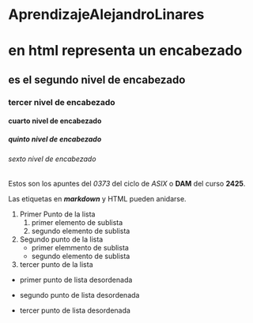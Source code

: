 # AprendizajeAlejandroLinares
# en html representa un encabezado
## es el segundo nivel de encabezado
### tercer nivel de encabezado
#### cuarto nivel de encabezado
##### quinto nivel de encabezado
###### sexto nivel de encabezado

Estos son los apuntes del *0373* del ciclo de _ASIX_ o **DAM** del curso __2425__.

Las etiquetas en **_markdown_** y HTML pueden anidarse.

1. Primer Punto de la lista
    1. primer elemento de sublista
    2. segundo elemento de sublista
2. Segundo punto de la lista
    * primer elemmento de sublista
    + segundo elemento de sublista
3. tercer punto de la lista

* primer punto de lista desordenada
- segundo punto de lista desordenada
+ tercer punto de lista desordenada



